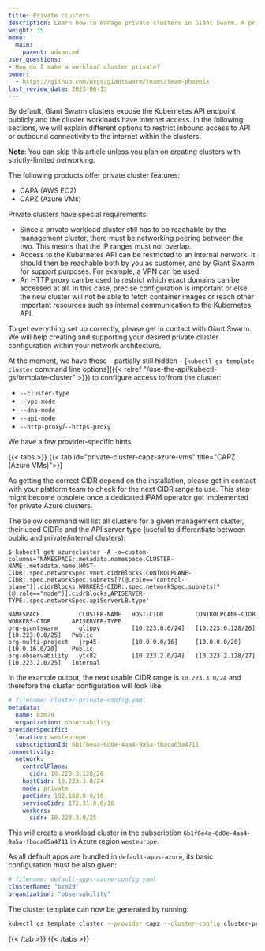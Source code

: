 ```yaml
---
title: Private clusters
description: Learn how to manage private clusters in Giant Swarm. A private cluster lets you limit the Kubernetes API access and at the same time control egress traffic of your workload using a proxy.
weight: 35
menu:
  main:
    parent: advanced
user_questions:
- How do I make a workload cluster private?
owner:
  - https://github.com/orgs/giantswarm/teams/team-phoenix
last_review_date: 2023-06-13
---
```


By default, Giant Swarm clusters expose the Kubernetes API endpoint publicly and the cluster workloads have internet access. In the following sections, we will explain different options to restrict inbound access to API or outbound connectivity to the internet within the clusters.

**Note**: You can skip this article unless you plan on creating clusters with strictly-limited networking.

The following products offer private cluster features:

- CAPA (AWS EC2)
- CAPZ (Azure VMs)

Private clusters have special requirements:

- Since a private workload cluster still has to be reachable by the management cluster, there must be networking peering between the two. This means that the IP ranges must not overlap.
- Access to the Kubernetes API can be restricted to an internal network. It should then be reachable both by you as customer, and by Giant Swarm for support purposes. For example, a VPN can be used.
- An HTTP proxy can be used to restrict which exact domains can be accessed at all. In this case, precise configuration is important or else the new cluster will not be able to fetch container images or reach other important resources such as internal communication to the Kubernetes API.

To get everything set up correctly, please get in contact with Giant Swarm. We will help creating and supporting your desired private cluster configuration within your network architecture.

At the moment, we have these – partially still hidden – [`kubectl gs template cluster` command line options]({{< relref "/use-the-api/kubectl-gs/template-cluster" >}}) to configure access to/from the cluster:

- `--cluster-type`
- `--vpc-mode`
- `--dns-mode`
- `--api-mode`
- `--http-proxy`/`--https-proxy`

We have a few provider-specific hints:

{{< tabs >}}
{{< tab id="private-cluster-capz-azure-vms" title="CAPZ (Azure VMs)">}}

As getting the correct CIDR depend on the installation, please get in contact with your platform team to check for the next CIDR range to use. This step might become obsolete once a dedicated IPAM operator got implemented for private Azure clusters.

The below command will list all clusters for a given management cluster, their used CIDRs and the API server type (useful to differentiate between public and private/internal clusters):

```text
$ kubectl get azurecluster -A -o=custom-columns='NAMESPACE:.metadata.namespace,CLUSTER-NAME:.metadata.name,HOST-CIDR:.spec.networkSpec.vnet.cidrBlocks,CONTROLPLANE-CIDR:.spec.networkSpec.subnets[?(@.role=="control-plane")].cidrBlocks,WORKERS-CIDR:.spec.networkSpec.subnets[?(@.role=="node")].cidrBlocks,APISERVER-TYPE:.spec.networkSpec.apiServerLB.type'

NAMESPACE           CLUSTER-NAME   HOST-CIDR         CONTROLPLANE-CIDR   WORKERS-CIDR      APISERVER-TYPE
org-giantswarm      glippy         [10.223.0.0/24]   [10.223.0.128/26]   [10.223.0.0/25]   Public
org-multi-project   jrp45          [10.0.0.0/16]     [10.0.0.0/20]       [10.0.16.0/20]    Public
org-observability   ytc82          [10.223.2.0/24]   [10.223.2.128/27]   [10.223.2.0/25]   Internal
```

In the example output, the next usable CIDR range is `10.223.3.0/24` and therefore the cluster configuration will look like:

```yaml
# filename: cluster-private-config.yaml
metadata:
  name: bzm29
  organization: observability
providerSpecific:
  location: westeurope
  subscriptionId: 6b1f6e4a-6d0e-4aa4-9a5a-fbaca65a4711
connectivity:
  network:
    controlPlane:
      cidr: 10.223.3.128/26
    hostCidr: 10.223.3.0/24
    mode: private
    podCidr: 192.168.0.0/16
    serviceCidr: 172.31.0.0/16
    workers:
      cidr: 10.223.3.0/25
```

This will create a workload cluster in the subscription `6b1f6e4a-6d0e-4aa4-9a5a-fbaca65a4711` in Azure region `westeurope`.

As all default apps are bundled in `default-apps-azure`, its basic configuration must be also given:

```yaml
# filename: default-apps-azure-config.yaml
clusterName: "bzm29"
organization: "observability"
```

The cluster template can now be generated by running:

```sh
kubectl gs template cluster --provider capz --cluster-config cluster-private-config.yaml --default-app-config default-apps-azure-config.yaml --output cluster.yaml
```

{{< /tab >}}
{{< /tabs >}}
